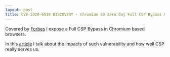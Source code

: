 ```yaml
---
layout: post
title: CVE-2020-6519 DISCOVERY - Chromium 83 Zero Day Full CSP Bypass Cross Platforms
---
```


Covered by [Forbes](https://www.forbes.com/sites/daveywinder/2020/08/11/how-this-chrome-edge-and-opera-security-bug-left-billions-of-users-at-risk-for-a-whole-year-android-windows-mac/?fbclid=IwAR1d9kBQ8xnISAZIqasUWgFWvktclUvrvsGR-3Inz3SwCcBiGbO5ibeS95o&sh=56426d742069)
I expose a Full CSP Bypass in Chromium based browsers. 

In this [article](https://weizman.github.io/page-csp-vuln/) 
I talk about the impacts of such vulnerability and how well CSP really serves us.
